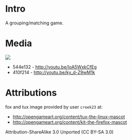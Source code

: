 Intro
=====
A grouping/matching game.

Media
=====

<img src="https://raw.github.com/jamiely/bunny-matcher/master/Media/screenshot_410f214.png">

* 544e132 - http://youtu.be/loA5WxkCfEg
* 410f214 - http://youtu.be/ky_d-Z9wM1k

Attributions
============

fox and tux image provided by user `creek23` at:
* http://opengameart.org/content/tux-the-linux-mascot
* http://opengameart.org/content/kit-the-firefox-mascot

Attribution-ShareAlike 3.0 Unported (CC BY-SA 3.0)
 
